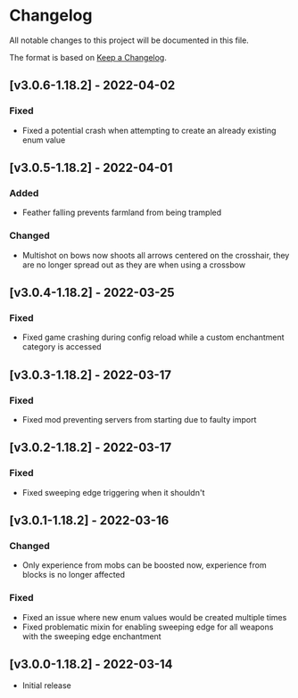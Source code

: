 # Changelog
All notable changes to this project will be documented in this file.

The format is based on [Keep a Changelog].

## [v3.0.6-1.18.2] - 2022-04-02
### Fixed
- Fixed a potential crash when attempting to create an already existing enum value

## [v3.0.5-1.18.2] - 2022-04-01
### Added
- Feather falling prevents farmland from being trampled
### Changed
- Multishot on bows now shoots all arrows centered on the crosshair, they are no longer spread out as they are when using a crossbow

## [v3.0.4-1.18.2] - 2022-03-25
### Fixed
- Fixed game crashing during config reload while a custom enchantment category is accessed

## [v3.0.3-1.18.2] - 2022-03-17
### Fixed
- Fixed mod preventing servers from starting due to faulty import

## [v3.0.2-1.18.2] - 2022-03-17
### Fixed
- Fixed sweeping edge triggering when it shouldn't

## [v3.0.1-1.18.2] - 2022-03-16
### Changed
- Only experience from mobs can be boosted now, experience from blocks is no longer affected
### Fixed
- Fixed an issue where new enum values would be created multiple times
- Fixed problematic mixin for enabling sweeping edge for all weapons with the sweeping edge enchantment

## [v3.0.0-1.18.2] - 2022-03-14
- Initial release

[Keep a Changelog]: https://keepachangelog.com/en/1.0.0/
